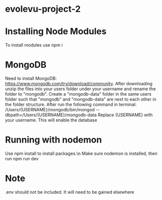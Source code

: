 # evolevu-project-2

# Installing Node Modules
To install modules use npm i

# MongoDB
Need to install MongoDB: https://www.mongodb.com/try/download/community.
After downloading unzip the files into your users folder under your username and rename the folder to "mongodb".
Create a "mongodb-data" folder in the same users folder such that "mongodb" and "mongodb-data" are next to each other in the folder structure.
After run the following command in terminal: /Users/{USERNAME}/mongodb/bin/mongod --dbpath=/Users/{USERNAME}/mongodb-data
Replace {USERNAME} with your username. This will enable the database

# Running with nodemon
Use npm install to install packages.\n
Make sure nodemon is installed, then run npm run dev

# Note
.env should not be included. It will need to be gained elsewhere
